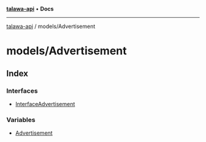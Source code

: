 [**talawa-api**](../../README.md) • **Docs**

***

[talawa-api](../../modules.md) / models/Advertisement

# models/Advertisement

## Index

### Interfaces

- [InterfaceAdvertisement](interfaces/InterfaceAdvertisement.md)

### Variables

- [Advertisement](variables/Advertisement.md)
